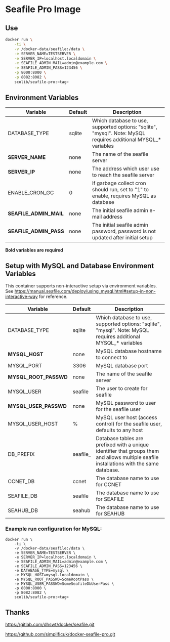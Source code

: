 # Seafile Pro Image

## Use

```sh
docker run \
	-ti \
	-v /docker-data/seafile:/data \
	-e SERVER_NAME=TESTSERVER \
	-e SERVER_IP=localhost.localdomain \
	-e SEAFILE_ADMIN_MAIL=admin@example.com \
	-e SEAFILE_ADMIN_PASS=123456 \
	-p 8000:8000 \
	-p 8082:8082 \
	scolib/seafile-pro:<tag>
```



## Environment Variables

| Variable               | Default | Description                                                  |
| ---------------------- | ------- | ------------------------------------------------------------ |
| DATABASE_TYPE          | sqlite  | Which database to use, supported options: "sqlite", "mysql". Note: MySQL requires additional MYSQL_* variables |
| **SERVER_NAME**        | none    | The name of the seafile server                               |
| **SERVER_IP**          | none    | The address which user use to reach the seafile server       |
| ENABLE_CRON_GC         | 0       | If garbage collect cron should run, set to "1" to enable, requires MySQL as database |
| **SEAFILE_ADMIN_MAIL** | none    | The initial seafile admin e-mail address                     |
| **SEAFILE_ADMIN_PASS** | none    | The initial seafile admin password, password is not updated after initial setup |

__Bold variables are required__



## Setup with MySQL and Database Environment Variables
This container supports non-interactive setup via environment variables.
See <https://manual.seafile.com/deploy/using_mysql.html#setup-in-non-interactive-way> for reference.

| Variable              | Default  | Description                                                                                                                              |
| ---                   | ---      | ---                                                                                                                                      |
| DATABASE_TYPE         | sqlite   | Which database to use, supported options: "sqlite", "mysql". Note: MySQL requires additional MYSQL_* variables                           |
| **MYSQL_HOST**        | none     | MySQL database hostname to connect to                                                                                                    |
| MYSQL_PORT            | 3306     | MySQL database port                                                                                                                      |
| **MYSQL_ROOT_PASSWD** | none     | The name of the seafile server                                                                                                           |
| MYSQL_USER            | seafile  | The user to create for seafile                                                                                                           |
| **MYSQL_USER_PASSWD** | none     | MySQL password to user for the seafile user                                                                                              |
| MYSQL_USER_HOST       | %        | MySQL user host (access control) for the seafile user, defaults to any host                                                              |
| DB_PREFIX             | seafile_ | Database tables are prefixed with a unique identifier that groups them and allows multiple seafile installations with the same database. |
| CCNET_DB              | ccnet    | The database name to use for CCNET                                                                                                       |
| SEAFILE_DB            | seafile  | The database name to use for SEAFILE                                                                                                     |
| SEAHUB_DB             | seahub   | The database name to use for SEAHUB                                                                                                      |

###  Example run configuration for MySQL:

```
docker run \
	-ti \
	-v /docker-data/seafile:/data \
	-e SERVER_NAME=TESTSERVER \
	-e SERVER_IP=localhost.localdomain \
	-e SEAFILE_ADMIN_MAIL=admin@example.com \
	-e SEAFILE_ADMIN_PASS=123456 \
	-e DATABASE_TYPE=mysql \
	-e MYSQL_HOST=mysql.localdomain \
	-e MYSQL_ROOT_PASSWD=SomeRootPass \
	-e MYSQL_USER_PASSWD=SomeSeafileDbUserPass \
	-p 8000:8000 \
	-p 8082:8082 \
	scolib/seafile-pro:<tag>
```



## Thanks

https://gitlab.com/dhswt/docker/seafile.git

https://github.com/simplificuk/docker-seafile-pro.git

